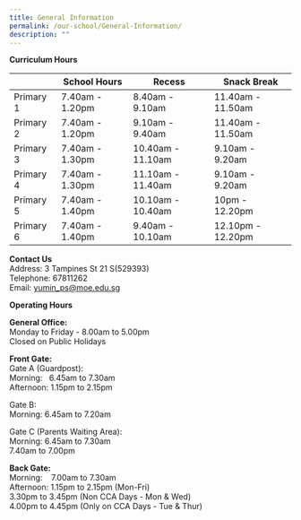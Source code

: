 ```yaml
---
title: General Information
permalink: /our-school/General-Information/
description: ""
---
```

**Curriculum Hours**


|  | School Hours | Recess | Snack Break 
| -------- | -------- | -------- | -------- |
| Primary 1|7.40am - 1.20pm|8.40am - 9.10am|11.40am - 11.50am
|Primary 2|7.40am - 1.20pm|9.10am - 9.40am|11.40am - 11.50am
|Primary 3|7.40am - 1.30pm|10.40am - 11.10am|9.10am - 9.20am
|Primary 4|7.40am - 1.30pm|11.10am - 11.40am|9.10am - 9.20am
|Primary 5|7.40am - 1.40pm|10.10am - 10.40am|10pm - 12.20pm
|Primary 6|7.40am - 1.40pm|9.40am - 10.10am|12.10pm - 12.20pm

**Contact Us**&nbsp;<br>
Address: 3 Tampines St 21 S(529393)<br>
Telephone: 67811262<br>
Email: yumin_ps@moe.edu.sg

  **Operating Hours**


**General Office:**&nbsp;
<br>Monday to Friday - 8.00am to 5.00pm<br>
Closed on Public Holidays<br>
  
**Front Gate:**  
Gate A (Guardpost):  
Morning: &nbsp;&nbsp;6.45am to 7.30am  
Afternoon: 1.15pm to 2.15pm  
  
Gate B:  
Morning: 6.45am to 7.20am  
  
Gate C (Parents Waiting Area):  
Morning: 6.45am to 7.30am  
7.40am to 7.00pm  
  
  

**Back Gate:**&nbsp;<br>
Morning:&nbsp; &nbsp; 7.00am to 7.30am<br>
Afternoon: 1.15pm to 2.15pm (Mon-Fri)
<br>3.30pm to 3.45pm (Non CCA Days - Mon &amp; Wed)  <br>4.00pm to 4.45pm (Only on CCA Days - Tue &amp; Thur)